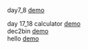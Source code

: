   day7_8
 [demo](https://hygperses.github.io/baiduFrontEnd/day7_8/multibox.html)   

day 17_18
calculator
[demo](https://hygperses.github.io/baiduFrontEnd/day17_18/calculator.html)   
dec2bin
[demo](https://hygperses.github.io/baiduFrontEnd/day17_18/dec2bin.html)  
hello
[demo](https://hygperses.github.io/baiduFrontEnd/day17_18/Resume.html)   
